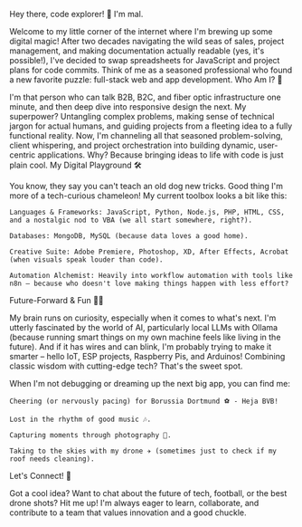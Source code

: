 Hey there, code explorer! 👋 I'm mal.

Welcome to my little corner of the internet where I'm brewing up some digital magic! After two decades navigating the wild seas of sales, project management, and making documentation actually readable (yes, it's possible!), I've decided to swap spreadsheets for JavaScript and project plans for code commits. Think of me as a seasoned professional who found a new favorite puzzle: full-stack web and app development.
Who Am I? 🚀

I'm that person who can talk B2B, B2C, and fiber optic infrastructure one minute, and then deep dive into responsive design the next. My superpower? Untangling complex problems, making sense of technical jargon for actual humans, and guiding projects from a fleeting idea to a fully functional reality. Now, I'm channeling all that seasoned problem-solving, client whispering, and project orchestration into building dynamic, user-centric applications. Why? Because bringing ideas to life with code is just plain cool.
My Digital Playground 🛠️

You know, they say you can't teach an old dog new tricks. Good thing I'm more of a tech-curious chameleon! My current toolbox looks a bit like this:

    Languages & Frameworks: JavaScript, Python, Node.js, PHP, HTML, CSS, and a nostalgic nod to VBA (we all start somewhere, right?).

    Databases: MongoDB, MySQL (because data loves a good home).

    Creative Suite: Adobe Premiere, Photoshop, XD, After Effects, Acrobat (when visuals speak louder than code).

    Automation Alchemist: Heavily into workflow automation with tools like n8n – because who doesn't love making things happen with less effort?

Future-Forward & Fun 🧠💡

My brain runs on curiosity, especially when it comes to what's next. I'm utterly fascinated by the world of AI, particularly local LLMs with Ollama (because running smart things on my own machine feels like living in the future). And if it has wires and can blink, I'm probably trying to make it smarter – hello IoT, ESP projects, Raspberry Pis, and Arduinos! Combining classic wisdom with cutting-edge tech? That's the sweet spot.

When I'm not debugging or dreaming up the next big app, you can find me:

    Cheering (or nervously pacing) for Borussia Dortmund ⚽ - Heja BVB!

    Lost in the rhythm of good music 🎶.

    Capturing moments through photography 📸.

    Taking to the skies with my drone ✈️ (sometimes just to check if my roof needs cleaning).

Let's Connect! 🤝

Got a cool idea? Want to chat about the future of tech, football, or the best drone shots? Hit me up! I'm always eager to learn, collaborate, and contribute to a team that values innovation and a good chuckle.
